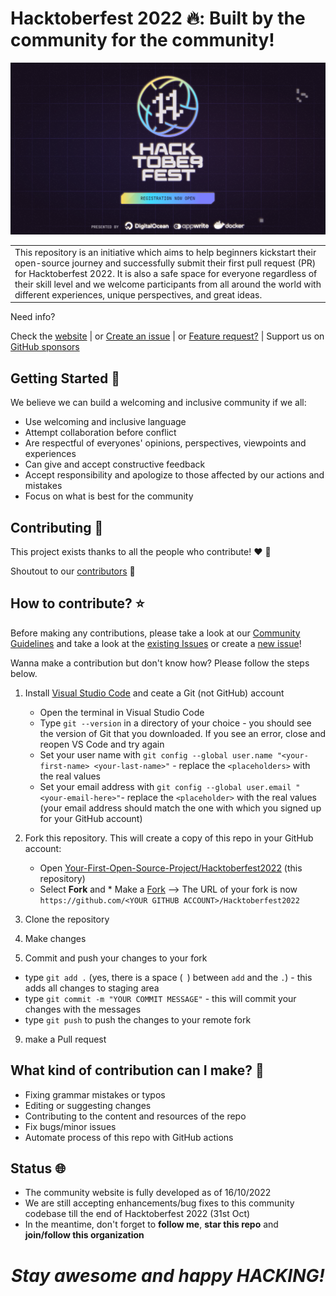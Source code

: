 # Hacktoberfest 2022 🔥: Built by the community for the community!

![fork repository](https://github.com/Bennykillua/Hacktoberfest2022/blob/main/images/HackToberFest.PNG)

<table>
<tr>
<td>
  This repository is an initiative which aims to help beginners kickstart their open-source journey and successfully submit their first pull request (PR) for Hacktoberfest 2022. It is also a safe space for everyone regardless of their skill level and we welcome participants from all around the world with different experiences, unique perspectives, and great ideas.
</td>
</tr>
</table>

Need info? 

Check the [website](https://hacktoberfest2022.netlify.app/)
| or [Create an issue](https://github.com/Your-First-Open-Source-Project/Hacktoberfest2022/issues/new)
| or [Feature request?](https://github.com/Your-First-Open-Source-Project/Hacktoberfest2022/issues/new)
| Support us on [GitHub sponsors](https://github.com/sponsors/melvincwng)

## Getting Started 🥳

We believe we can build a welcoming and inclusive community if we all:
- Use welcoming and inclusive language
- Attempt collaboration before conflict
- Are respectful of everyones' opinions, perspectives, viewpoints and experiences
- Can give and accept constructive feedback
- Accept responsibility and apologize to those affected by our actions and mistakes
- Focus on what is best for the community

## Contributing 🎉
This project exists thanks to all the people who contribute! ❤️ 💙

Shoutout to our [contributors](https://hacktoberfest2022.netlify.app/contributors) 🎉

## How to contribute? ⭐ 

Before making any contributions, please take a look at our [Community Guidelines](https://hacktoberfest2022.netlify.app/community-guidelines) and take a look at the [existing Issues](https://github.com/Your-First-Open-Source-Project/Hacktoberfest2022/issues) or create a [new issue](https://github.com/Your-First-Open-Source-Project/Hacktoberfest2022/issues/new)!

Wanna make a contribution but don't know how? Please follow the steps below.

1. Install [Visual Studio Code](https://code.visualstudio.com/) and ceate a Git (not GitHub) account

   * Open the terminal in Visual Studio Code
   * Type `git --version` in a directory of your choice - you should see the version of Git that you downloaded. If you see an error, close and reopen VS Code and try again
   * Set your user name with 
   `git config --global user.name "<your-first-name> <your-last-name>"` - replace the `<placeholders>` with the real values
   * Set your email address with 
   `git config --global user.email "<your-email-here>"`- replace the `<placeholder>` with the real values (your email address should match the one with which you signed up for your GitHub account)

1.  Fork this repository. This will create a copy of this repo in your GitHub account:

    * Open [Your-First-Open-Source-Project/Hacktoberfest2022](https://github.com/Your-First-Open-Source-Project/Hacktoberfest2022) (this repository)
    * Select **Fork** and  * Make a [Fork](https://github.com/Your-First-Open-Source-Project/Hacktoberfest2022/fork) --> The URL of your fork is now `https://github.com/<YOUR GITHUB ACCOUNT>/Hacktoberfest2022`

1. Clone the repository
2. Make changes 
3. Commit and push your changes to your fork
* type `git add .` (yes, there is a space (` `) between `add` and the `.`) - this adds all changes to staging area
* type `git commit -m "YOUR COMMIT MESSAGE"` - this will commit your changes with the messages
* type `git push` to push the changes to your remote fork

9. make a Pull request

## What kind of contribution can I make? 💖

- Fixing grammar mistakes or typos
- Editing or suggesting changes
- Contributing to the content and resources of the repo
- Fix bugs/minor issues
- Automate process of this repo with GitHub actions

## Status 🌐
- The community website is fully developed as of 16/10/2022
- We are still accepting enhancements/bug fixes to this community codebase till the end of Hacktoberfest 2022 (31st Oct)
- In the meantime, don't forget to **follow me**, **star this repo** and **join/follow this organization**

<h1 align='center'><i>Stay awesome and happy HACKING!</i></h1>
